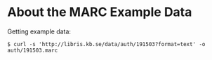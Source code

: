 About the MARC Example Data
========================================================================

Getting example data:

    $ curl -s 'http://libris.kb.se/data/auth/191503?format=text' -o auth/191503.marc

